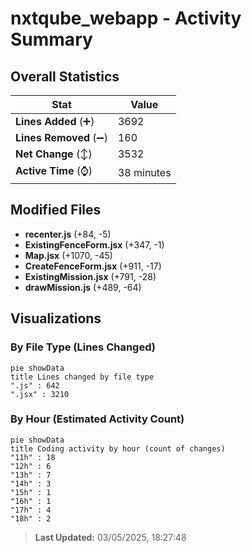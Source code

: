 # nxtqube_webapp - Activity Summary 

## Overall Statistics

| Stat                   | Value                                                             |
| ---------------------- | ----------------------------------------------------------------- |
| **Lines Added** (➕)   | 3692                                          |
| **Lines Removed** (➖) | 160                                        |
| **Net Change** (↕)    | 3532                |
| **Active Time** (⌚)   | 38 minutes |


## Modified Files
- **recenter.js** (+84, -5)
- **ExistingFenceForm.jsx** (+347, -1)
- **Map.jsx** (+1070, -45)
- **CreateFenceForm.jsx** (+911, -17)
- **ExistingMission.jsx** (+791, -28)
- **drawMission.js** (+489, -64)

## Visualizations

### By File Type (Lines Changed)

```mermaid
pie showData
title Lines changed by file type
".js" : 642
".jsx" : 3210
```

### By Hour (Estimated Activity Count)

```mermaid
pie showData
title Coding activity by hour (count of changes)
"11h" : 18
"12h" : 6
"13h" : 7
"14h" : 3
"15h" : 1
"16h" : 1
"17h" : 4
"18h" : 2
```


> **Last Updated:** 03/05/2025, 18:27:48